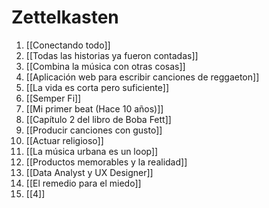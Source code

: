 # Zettelkasten
1. [[Conectando todo]]
2. [[Todas las historias ya fueron contadas]]
3. [[Combina la música con otras cosas]]
4. [[Aplicación web para escribir canciones de reggaeton]]
5. [[La vida es corta pero suficiente]]
6. [[Semper Fi]]
7. [[Mi primer beat (Hace 10 años)]]
8. [[Capítulo 2 del libro de Boba Fett]]
9. [[Producir canciones con gusto]]
10. [[Actuar religioso]]
11. [[La música urbana es un loop]]
12. [[Productos memorables y la realidad]]
13. [[Data Analyst y UX Designer]]
14. [[El remedio para el miedo]]
15. [[4]]